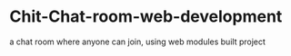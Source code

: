 # Chit-Chat-room-web-development
a chat room where anyone can join, using web modules built project
